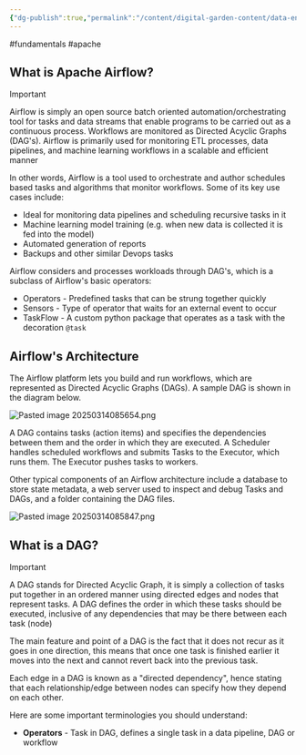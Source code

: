 ```yaml
---
{"dg-publish":true,"permalink":"/content/digital-garden-content/data-engineering-content/apache/apache-airflow/","created":"2025-03-12T22:31:06.921+05:30","updated":"2025-04-08T18:25:53.182+05:30"}
---
```


#fundamentals #apache

## What is Apache Airflow?

>[!important]
>Airflow is simply an open source batch oriented automation/orchestrating tool for tasks and data streams that enable programs to be carried out as a continuous process. Workflows are monitored as Directed Acyclic Graphs (DAG's). Airflow is primarily used for monitoring ETL processes, data pipelines, and machine learning workflows in a scalable and efficient manner 

In other words, Airflow is a tool used to orchestrate and author schedules based tasks and algorithms that monitor workflows. Some of its key use cases include:

- Ideal for monitoring data pipelines and scheduling recursive tasks in it
- Machine learning model training (e.g. when new data is collected it is fed into the model)
- Automated generation of reports
- Backups and other similar Devops tasks

Airflow considers and processes workloads through DAG's, which is a subclass of Airflow's basic operators:

- Operators - Predefined tasks that can be strung together quickly 
- Sensors - Type of operator that waits for an external event to occur
- TaskFlow - A custom python package that operates as a task with the decoration `@task`

## Airflow's Architecture

The Airflow platform lets you build and run workflows, which are represented as Directed Acyclic Graphs (DAGs). A sample DAG is shown in the diagram below.

![Pasted image 20250314085654.png](/img/user/pngs/Pasted%20image%2020250314085654.png)

A DAG contains tasks (action items) and specifies the dependencies between them and the order in which they are executed. A Scheduler handles scheduled workflows and submits Tasks to the Executor, which runs them. The Executor pushes tasks to workers.

Other typical components of an Airflow architecture include a database to store state metadata, a web server used to inspect and debug Tasks and DAGs, and a folder containing the DAG files.

![Pasted image 20250314085847.png](/img/user/pngs/Pasted%20image%2020250314085847.png)

## What is a DAG?

>[!important]
>A DAG stands for Directed Acyclic Graph, it is simply a collection of tasks put together in an ordered manner using directed edges and nodes that represent tasks. A DAG defines the order in which these tasks should be executed, inclusive of any dependencies that may be there between each task (node)

The main feature and point of a DAG is the fact that it does not recur as it goes in one direction, this means that once one task is finished earlier it moves into the next and cannot revert back into the previous task.

Each edge in a DAG is known as a "directed dependency", hence stating that each relationship/edge between nodes can specify how they depend on each other.

Here are some important terminologies you should understand:

- **Operators** - Task in DAG, defines a single task in a data pipeline, DAG or workflow
